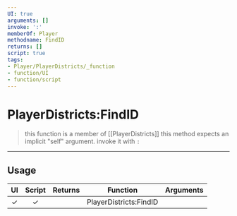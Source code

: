 ```yaml
---
UI: true
arguments: []
invoke: ':'
memberOf: Player
methodname: FindID
returns: []
script: true
tags:
- Player/PlayerDistricts/_function
- function/UI
- function/script
---
```

# PlayerDistricts:FindID
> this function is a member of [[PlayerDistricts]]
> this method expects an implicit "self" argument. invoke it with `:`
-----
## Usage
|  UI | Script | Returns | Function | Arguments |
|:---:|:------:|-------:|:--------:|:---------|
|✓|✓||PlayerDistricts:FindID||
